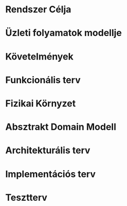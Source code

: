 # Rendszer Célja

# Üzleti folyamatok modellje

# Követelmények

# Funkcionális terv

# Fizikai Környzet 

# Absztrakt Domain Modell

# Architekturális terv

# Implementációs terv

# Tesztterv